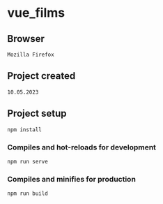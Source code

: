 # vue_films

## Browser
```
Mozilla Firefox
```

## Project created
```
10.05.2023
```

## Project setup
```
npm install
```

### Compiles and hot-reloads for development
```
npm run serve
```

### Compiles and minifies for production
```
npm run build
```

